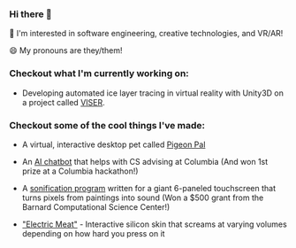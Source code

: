 ### Hi there 👋
🌱 I'm interested in software engineering, creative technologies, and VR/AR!

😄 My pronouns are they/them!

### Checkout what I'm currently working on:
- Developing automated ice layer tracing in virtual reality with Unity3D on a project called [VISER](https://github.com/joelsalzman/polAR).

### Checkout some of the cool things I've made:
- A virtual, interactive desktop pet called [Pigeon Pal](https://github.com/yearofglad/pigeon-pal)

- An [AI chatbot](https://github.com/kynsity/DivHacks2023_project) that helps with CS advising at Columbia (And won 1st prize at a Columbia hackathon!)

- A [sonification program](https://github.com/SamIAm2000/MIDI_file_thing) written for a giant 6-paneled touchscreen that turns pixels from paintings into sound (Won a $500 grant from the Barnard Computational Science Center!)

- ["Electric Meat"](https://github.com/SamIAm2000/silicone-skin-sensing) - Interactive silicon skin that screams at varying volumes depending on how hard you press on it



<!--
**SamIAm2000/SamIAm2000** is a ✨ _special_ ✨ repository because its `README.md` (this file) appears on your GitHub profile.

Here are some ideas to get you started:

- 🔭 I’m currently working on ...
- 🌱 I’m currently learning ...
- 👯 I’m looking to collaborate on ...
- 🤔 I’m looking for help with ...
- 💬 Ask me about ...
- 📫 How to reach me: ...
- 😄 Pronouns: ...
- ⚡ Fun fact: ...
-->
